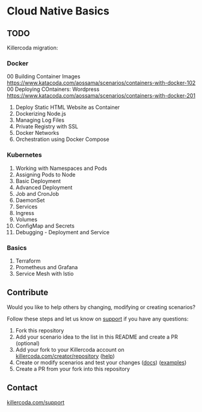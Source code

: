 # Cloud Native Basics

## TODO
Killercoda migration:

### Docker
00 Building Container Images  https://www.katacoda.com/aossama/scenarios/containers-with-docker-102
00 Deploying COntainers: Wordpress https://www.katacoda.com/aossama/scenarios/containers-with-docker-201




1. Deploy Static HTML Website as Container
2. Dockerizing Node.js
3. Managing Log Files
4. Private Registry with SSL
5. Docker Networks
6. Orchestration using Docker Compose

### Kubernetes
1. Working with Namespaces and Pods
2. Assigning Pods to Node
3. Basic Deployment
4. Advanced Deployment
5. Job and CronJob
6. DaemonSet 
7. Services 
8. Ingress 
9. Volumes 
10. ConfigMap and Secrets
11. Debugging - Deployment and Service

### Basics
1. Terraform
2. Prometheus and Grafana
3. Service Mesh with Istio

## Contribute

Would you like to help others by changing, modifying or creating scenarios?

Follow these steps and let us know on [support](https://killercoda.com/support) if you have any questions:

1) Fork this repository
2) Add your scenario idea to the list in this README and create a PR (optional)
3) Add your fork to your Killercoda account on [killercoda.com/creator/repository](https://killercoda.com/creator/repository) ([help](https://killercoda.com/creators/get-started))
4) Create or modify scenarios and test your changes ([docs](https://killercoda.com/creators)) ([examples](https://github.com/killercoda/scenario-examples))
5) Create a PR from your fork into this repository


## Contact

[killercoda.com/support](https://killercoda.com/support)
